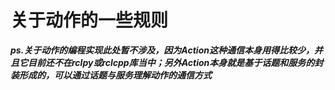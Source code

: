# 关于动作的一些规则


***ps.关于动作的编程实现此处暂不涉及，因为Action这种通信本身用得比较少，并且它目前还不在rclpy或rclcpp库当中；另外Action本身就是基于话题和服务的封装形成的，可以通过话题与服务理解动作的通信方式***
